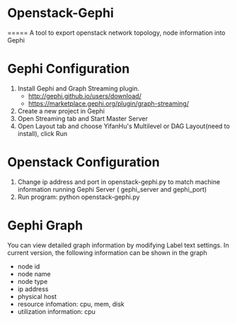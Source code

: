 # Openstack-Gephi
=====
A tool to export openstack network topology, node information into Gephi

Gephi Configuration
===================
1. Install Gephi and Graph Streaming plugin.
   - http://gephi.github.io/users/download/
   - https://marketplace.gephi.org/plugin/graph-streaming/
2. Create a new project in Gephi
3. Open Streaming tab and Start Master Server 
4. Open Layout tab and choose YifanHu's Multilevel or DAG Layout(need to install), click Run

Openstack Configuration 
=======================
1. Change ip address and port in openstack-gephi.py to match machine information running Gephi Server 
   ( gephi_server and gephi_port)
2. Run program: python openstack-gephi.py

Gephi Graph 
=======================
You can view detailed graph information by modifying Label text settings.
In current version, the following information can be shown in the graph
- node id
- node name
- node type
- ip address
- physical host
- resource infomation: cpu, mem, disk
- utilization information: cpu
